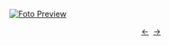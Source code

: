 [![Foto Preview](preview/n287.avif)](https://20essentials.github.io/project-000-287)

<div align="center" style="display: flex; justify-content: center;">
  <a  href="https://github.com/20essentials/project-000-286" target="_blank">&#8592;</a>
  &nbsp;&nbsp;
  <a  href="https://github.com/20essentials/project-000-288" target="_blank">&#8594;</a>
</div>
